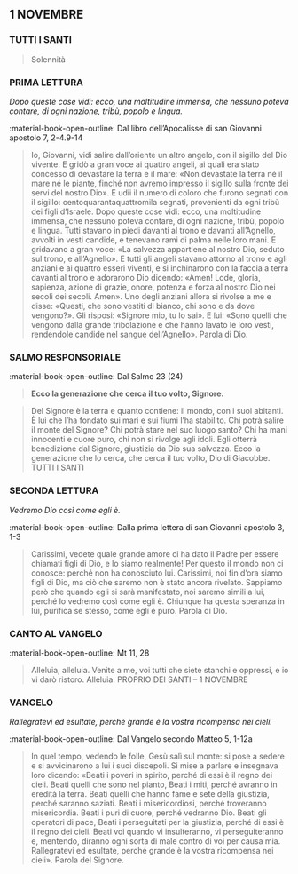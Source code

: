 ## 1 NOVEMBRE
> 
### TUTTI I SANTI
> 
> Solennità
> 
### PRIMA LETTURA
*Dopo queste cose vidi: ecco, una moltitudine immensa, che nessuno poteva contare, di ogni nazione, tribù, popolo e lingua.*

:material-book-open-outline: Dal libro dell’Apocalisse di san Giovanni apostolo
7, 2-4.9-14

> Io, Giovanni, vidi salire dall’oriente un altro angelo, con il sigillo del Dio vivente. E gridò a gran voce ai quattro angeli, ai quali era stato concesso di devastare la terra e il mare: «Non devastate la terra né il mare né le piante, finché non avremo impresso il sigillo sulla fronte dei servi del nostro Dio». E udii il numero di coloro che furono segnati con il sigillo: centoquarantaquattromila segnati, provenienti da ogni tribù dei figli d’Israele. Dopo queste cose vidi: ecco, una moltitudine immensa, che nessuno poteva contare, di ogni nazione, tribù, popolo e lingua. Tutti stavano in piedi davanti al trono e davanti all’Agnello, avvolti in vesti candide, e tenevano rami di palma nelle loro mani. E gridavano a gran voce: «La salvezza appartiene al nostro Dio, seduto sul trono, e all’Agnello». E tutti gli angeli stavano attorno al trono e agli anziani e ai quattro esseri viventi, e si inchinarono con la faccia a terra davanti al trono e adorarono Dio dicendo: «Amen! Lode, gloria, sapienza, azione di grazie, onore, potenza e forza al nostro Dio nei secoli dei secoli. Amen». Uno degli anziani allora si rivolse a me e disse: «Questi, che sono vestiti di bianco, chi sono e da dove vengono?». Gli risposi: «Signore mio, tu lo sai». E lui: «Sono quelli che vengono dalla grande tribolazione e che hanno lavato le loro vesti, rendendole candide nel sangue dell’Agnello». Parola di Dio.
> 
### SALMO RESPONSORIALE
:material-book-open-outline: Dal Salmo 23 (24)

>**Ecco la generazione che cerca il tuo volto, Signore.**

> Del Signore è la terra e quanto contiene:
> il mondo, con i suoi abitanti.
> È lui che l’ha fondato sui mari
> e sui fiumi l’ha stabilito.
> Chi potrà salire il monte del Signore?
> Chi potrà stare nel suo luogo santo?
> Chi ha mani innocenti e cuore puro,
> chi non si rivolge agli idoli.
> Egli otterrà benedizione dal Signore,
> giustizia da Dio sua salvezza.
> Ecco la generazione che lo cerca,
> che cerca il tuo volto, Dio di Giacobbe. TUTTI I SANTI
> 
### SECONDA LETTURA
*Vedremo Dio così come egli è.*

:material-book-open-outline: Dalla prima lettera di san Giovanni apostolo
3, 1-3

> Carissimi, vedete quale grande amore ci ha dato il Padre per essere chiamati figli di Dio, e lo siamo realmente! Per questo il mondo non ci conosce: perché non ha conosciuto lui. Carissimi, noi fin d’ora siamo figli di Dio, ma ciò che saremo non è stato ancora rivelato. Sappiamo però che quando egli si sarà manifestato, noi saremo simili a lui, perché lo vedremo così come egli è. Chiunque ha questa speranza in lui, purifica se stesso, come egli è puro. Parola di Dio.
> 
### CANTO AL VANGELO
:material-book-open-outline: Mt 11, 28

> Alleluia, alleluia.
> Venite a me,
> voi tutti che siete stanchi e oppressi,
> e io vi darò ristoro.
> Alleluia. PROPRIO DEI SANTI – 1 NOVEMBRE
> 
### VANGELO
*Rallegratevi ed esultate, perché grande è la vostra ricompensa nei cieli.*

:material-book-open-outline: Dal Vangelo secondo Matteo
5, 1-12a

> In quel tempo, vedendo le folle, Gesù salì sul monte: si pose a sedere e si avvicinarono a lui i suoi discepoli. Si mise a parlare e insegnava loro dicendo: «Beati i poveri in spirito, perché di essi è il regno dei cieli. Beati quelli che sono nel pianto, Beati i miti, perché avranno in eredità la terra. Beati quelli che hanno fame e sete della giustizia, perché saranno saziati. Beati i misericordiosi, perché troveranno misericordia. Beati i puri di cuore, perché vedranno Dio. Beati gli operatori di pace, Beati i perseguitati per la giustizia, perché di essi è il regno dei cieli. Beati voi quando vi insulteranno, vi perseguiteranno e, mentendo, diranno ogni sorta di male contro di voi per causa mia. Rallegratevi ed esultate, perché grande è la vostra ricompensa nei cieli». Parola del Signore.